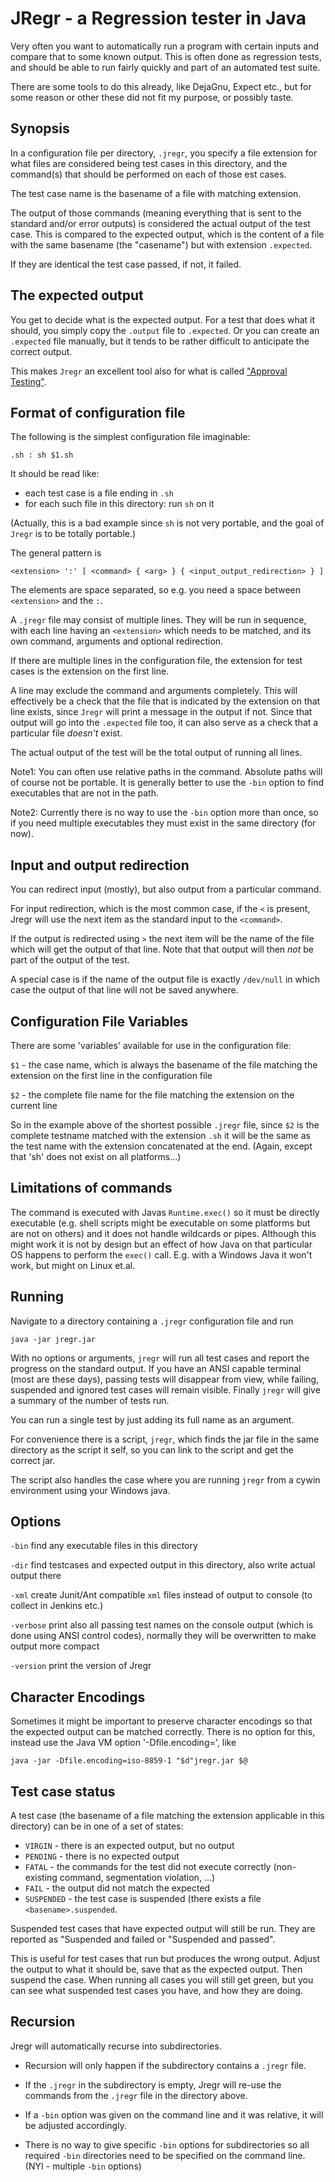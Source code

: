 JRegr - a Regression tester in Java
===================================

Very often you want to automatically run a program with certain inputs and compare that to some known output.
This is often done as regression tests, and should be able to run fairly quickly and part of an automated test suite.

There are some tools to do this already, like DejaGnu, Expect etc., but for some reason or other these did not fit my purpose, or possibly taste.

Synopsis
--------

In a configuration file per directory, `.jregr`, you specify a file extension for what files are considered being test cases in this directory, and the command(s) that should be performed on each of those est cases.

The test case name is the basename of a file with matching extension.

The output of those commands (meaning everything that is sent to the standard and/or error outputs) is considered the actual output of the test case.
This is compared to the expected output, which is the content of a file with the same basename (the "casename") but with extension `.expected`.

If they are identical the test case passed, if not, it failed.

The expected output
-------------------

You get to decide what is the expected output.
For a test that does what it should, you simply copy the `.output` file to `.expected`.
Or you can create an `.expected` file manually, but it tends to be rather difficult to anticipate the correct output.

This makes `Jregr` an excellent tool also for what is called ["Approval Testing"](https://approvaltests.com/).

Format of configuration file
----------------------------

The following is the simplest configuration file imaginable:

    .sh : sh $1.sh

It should be read like:

-   each test case is a file ending in `.sh`
-   for each such file in this directory: run `sh` on it

(Actually, this is a bad example since `sh` is not very portable, and the goal of `Jregr` is to be totally portable.)

The general pattern is

    <extension> ':' [ <command> { <arg> } { <input_output_redirection> } ]

The elements are space separated, so e.g. you need a space between `<extension>` and the `:`.

A `.jregr` file may consist of multiple lines.
They will be run in sequence, with each line having an `<extension>` which needs to be matched, and its own command, arguments and optional redirection.

If there are multiple lines in the configuration file, the extension for test cases is the extension on the first line.

A line may exclude the command and arguments completely.
This will effectively be a check that the file that is indicated by the extension on that line exists, since `Jregr` will print a message in the output if not.
Since that output will go into the `.expected` file too, it can also serve as a check that a particular file *doesn't* exist.

The actual output of the test will be the total output of running all lines.

Note1: You can often use relative paths in the command.
Absolute paths will of course not be portable.
It is generally better to use the `-bin` option to find executables that are not in the path.

Note2: Currently there is no way to use the `-bin` option more than once, so if you need multiple executables they must exist in the same directory (for now).

Input and output redirection
----------------------------

You can redirect input (mostly), but also output from a particular command.

For input redirection, which is the most common case, if the `<` is present, Jregr will use the next item as the standard input to the `<command>`.

If the output is redirected using `>` the next item will be the name of the file which will get the output of that line.
Note that that output will then *not* be part of the output of the test.

A special case is if the name of the output file is exactly `/dev/null` in which case the output of that line will not be saved anywhere.

Configuration File Variables
----------------------------

There are some 'variables' available for use in the configuration file:

`$1` - the case name, which is always the basename of the file matching the extension on the first line in the configuration file

`$2` - the complete file name for the file matching the extension on the current line

So in the example above of the shortest possible `.jregr` file, since `$2` is the complete testname matched with the extension `.sh` it will be the same as the test name with the extension concatenated at the end.
(Again, except that 'sh' does not exist on all platforms...)

Limitations of commands
-----------------------

The command is executed with Javas `Runtime.exec()` so it must be directly executable (e.g. shell scripts might be executable on some platforms but are not on others) and it does not handle wildcards or pipes.
Although this might work it is not by design but an effect of how Java on that particular OS happens to perform the `exec()` call.
E.g. with a Windows Java it won't work, but might on Linux et.al.

Running
-------

Navigate to a directory containing a `.jregr` configuration file and run

    java -jar jregr.jar

With no options or arguments, `jregr` will run all test cases and report the progress on the standard output.
If you have an ANSI capable terminal (most are these days), passing tests will disappear from view, while failing, suspended and ignored test cases will remain visible.
Finally `jregr` will give a summary of the number of tests run.

You can run a single test by just adding its full name as an argument.

For convenience there is a script, `jregr`, which finds the jar file in the same directory as the script it self, so you can link to the script and get the correct jar.

The script also handles the case where you are running `jregr` from a cywin environment using your Windows java.

Options
-------

`-bin` find any executable files in this directory

`-dir` find testcases and expected output in this directory, also write actual output there

`-xml` create Junit/Ant compatible `xml` files instead of output to console (to collect in Jenkins etc.)

`-verbose` print also all passing test names on the console output (which is done using ANSI control codes), normally they will be overwritten to make output more compact

`-version` print the version of Jregr

Character Encodings
-------------------

Sometimes it might be important to preserve character encodings so that the expected output can be matched correctly.
There is no option for this, instead use the Java VM option '-Dfile.encoding=<encoding>', like

    java -jar -Dfile.encoding=iso-8859-1 "$d"jregr.jar $@

Test case status
----------------

A test case (the basename of a file matching the extension applicable in this directory) can be in one of a set of states:

-   `VIRGIN` - there is an expected output, but no output
-   `PENDING` - there is no expected output
-   `FATAL` - the commands for the test did not execute correctly
    (non-existing command, segmentation violation, ...)
-   `FAIL` - the output did not match the expected
-   `SUSPENDED` - the test case is suspended (there exists a file
    `<basename>.suspended`.

Suspended test cases that have expected output will still be run.
They are reported as "Suspended and failed or "Suspended and passed".

This is useful for test cases that run but produces the wrong output.
Adjust the output to what it should be, save that as the expected output.
Then suspend the case. When running all cases you will still get green, but you can see what suspended test cases you have, and how they are doing.

Recursion
---------

Jregr will automatically recurse into subdirectories.

-   Recursion will only happen if the subdirectory contains a `.jregr`     file.

-   If the `.jregr` in the subdirectory is empty, Jregr will re-use the commands from the `.jregr` file in the directory above.

-   If a `-bin` option was given on the command line and it was relative, it will be adjusted accordingly.

-   There is no way to give specific `-bin` options for subdirectories so all required `-bin` directories need to be specified on the command line. (NYI - multiple `-bin` options)
